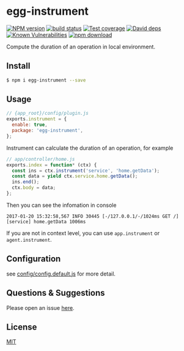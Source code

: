 # egg-instrument

[![NPM version][npm-image]][npm-url]
[![build status][travis-image]][travis-url]
[![Test coverage][codecov-image]][codecov-url]
[![David deps][david-image]][david-url]
[![Known Vulnerabilities][snyk-image]][snyk-url]
[![npm download][download-image]][download-url]

[npm-image]: https://img.shields.io/npm/v/egg-instrument.svg?style=flat-square
[npm-url]: https://npmjs.org/package/egg-instrument
[travis-image]: https://img.shields.io/travis/eggjs/egg-instrument.svg?style=flat-square
[travis-url]: https://travis-ci.org/eggjs/egg-instrument
[codecov-image]: https://img.shields.io/codecov/c/github/eggjs/egg-instrument.svg?style=flat-square
[codecov-url]: https://codecov.io/github/eggjs/egg-instrument?branch=master
[david-image]: https://img.shields.io/david/eggjs/egg-instrument.svg?style=flat-square
[david-url]: https://david-dm.org/eggjs/egg-instrument
[snyk-image]: https://snyk.io/test/npm/egg-instrument/badge.svg?style=flat-square
[snyk-url]: https://snyk.io/test/npm/egg-instrument
[download-image]: https://img.shields.io/npm/dm/egg-instrument.svg?style=flat-square
[download-url]: https://npmjs.org/package/egg-instrument

Compute the duration of an operation in local environment.

## Install

```bash
$ npm i egg-instrument --save
```

## Usage

```js
// {app_root}/config/plugin.js
exports.instrument = {
  enable: true,
  package: 'egg-instrument',
};
```

Instrument can calculate the duration of an operation, for example

```js
// app/controller/home.js
exports.index = function* (ctx) {
  const ins = ctx.instrument('service', 'home.getData');
  const data = yield ctx.service.home.getData();
  ins.end();
  ctx.body = data;
};
```

Then you can see the infomation in console

```
2017-01-20 15:32:58,567 INFO 30445 [-/127.0.0.1/-/1024ms GET /] [service] home.getData 1006ms
```

If you are not in context level, you can use `app.instrument` or `agent.instrument`.

## Configuration

see [config/config.default.js](config/config.default.js) for more detail.

## Questions & Suggestions

Please open an issue [here](https://github.com/eggjs/egg/issues).

## License

[MIT](LICENSE)
